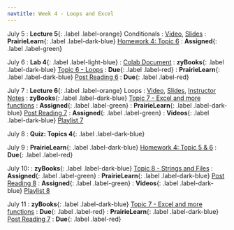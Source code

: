 ```yaml
---
navtitle: Week 4 - Loops and Excel
---
```


July 5
: **Lecture 5**{: .label .label-orange} Conditionals
  : [Video](#), [Slides](#)
: **PrairieLearn**{: .label .label-dark-blue}  [Homework 4: Topic 6](#)
  : **Assigned**{: .label .label-green} 

July 6
: **Lab 4**{: .label .label-light-blue}[](#)
  : [Colab Document](#)
: **zyBooks**{: .label .label-dark-blue} [Topic 6 - Loops](#)
  : **Due**{: .label .label-red} 
: **PrairieLearn**{: .label .label-dark-blue}  [Post Reading 6](#)
  : **Due**{: .label .label-red} 

July 7
: **Lecture 6**{: .label .label-orange} Loops
  : [Video](#), [Slides](#), [Instructor Notes](#)
: **zyBooks**{: .label .label-dark-blue} [Topic 7 - Excel and more functions](#)
  : **Assigned**{: .label .label-green} 
: **PrairieLearn**{: .label .label-dark-blue} [Post Reading 7](#)
  : **Assigned**{: .label .label-green} 
: **Videos**{: .label .label-dark-blue} [Playlist 7](https://mediaspace.illinois.edu/playlist/dedicated/214548063/1_stndhleu/)

July 8
: **Quiz: Topics 4**{: .label .label-dark-blue}  

July 9
: **PrairieLearn**{: .label .label-dark-blue}  [Homework 4: Topic 5 & 6](#)
  : **Due**{: .label .label-red} 

July 10:
: **zyBooks**{: .label .label-dark-blue} [Topic 8 - Strings and Files](#)
  : **Assigned**{: .label .label-green} 
: **PrairieLearn**{: .label .label-dark-blue} [Post Reading 8](#)
  : **Assigned**{: .label .label-green} 
: **Videos**{: .label .label-dark-blue} [Playlist 8](https://mediaspace.illinois.edu/playlist/dedicated/214548063/1_z2v092y7/)

July 11
: **zyBooks**{: .label .label-dark-blue} [Topic 7 - Excel and more functions](#)
  : **Due**{: .label .label-red} 
: **PrairieLearn**{: .label .label-dark-blue} [Post Reading 7](#)
  : **Due**{: .label .label-red} 
